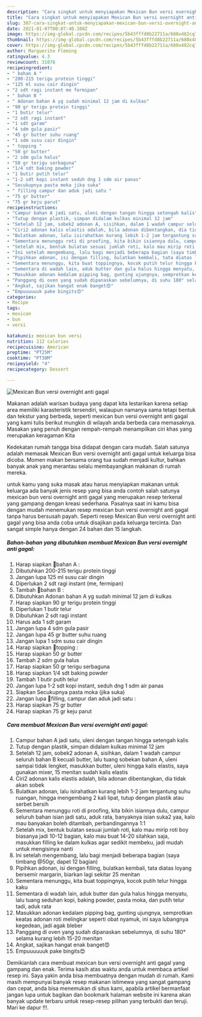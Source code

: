 ```yaml
---
description: "Cara singkat untuk menyiapakan Mexican Bun versi overnight anti gagal Cepat"
title: "Cara singkat untuk menyiapakan Mexican Bun versi overnight anti gagal Cepat"
slug: 307-cara-singkat-untuk-menyiapakan-mexican-bun-versi-overnight-anti-gagal-cepat
date: 2021-01-07T00:07:40.108Z
image: https://img-global.cpcdn.com/recipes/5b43fffd8b22711a/680x482cq70/mexican-bun-versi-overnight-anti-gagal-foto-resep-utama.jpg
thumbnail: https://img-global.cpcdn.com/recipes/5b43fffd8b22711a/680x482cq70/mexican-bun-versi-overnight-anti-gagal-foto-resep-utama.jpg
cover: https://img-global.cpcdn.com/recipes/5b43fffd8b22711a/680x482cq70/mexican-bun-versi-overnight-anti-gagal-foto-resep-utama.jpg
author: Marguerite Fleming
ratingvalue: 4.3
reviewcount: 31078
recipeingredient:
- " bahan A "
- "200-215 terigu protein tinggi"
- "125 ml susu cair dingin"
- "2 sdt ragi instant me fermipan"
- " bahan B "
- " Adonan bahan A yg sudah minimal 12 jam di kulkas"
- "90 gr terigu protein tinggi"
- "1 butir telur"
- "2 sdt ragi instant"
- "1 sdt garam"
- "4 sdm gula pasir"
- "45 gr butter suhu ruang"
- "1 sdm susu cair dingin"
- " topping "
- "50 gr butter"
- "2 sdm gula halus"
- "50 gr terigu serbaguna"
- "1/4 sdt baking powder"
- "1 butir putih telur"
- "1-2 sdt kopi instant seduh dng 1 sdm air panas"
- "Secukupnya pasta moka jika suka"
- " filling campur dan aduk jadi satu "
- "75 gr butter"
- "75 gr keju parut"
recipeinstructions:
- "Campur bahan A jadi satu, uleni dengan tangan hingga setengah kalis"
- "Tutup dengan plastik, simpan didalam kulkas minimal 12 jam"
- "Setelah 12 jam, sobek2 adonan A, sisihkan, dalam 1 wadah campur seluruh bahan B kecuali butter, lalu tuang sobekan bahan A, uleni sampai tidak lengket, masukkan butter, uleni hingga kalis elastis, saya gunakan mixer, 15 menitan sudah kalis elastis"
- "Ciri2 adonan kalis elastis adalah, bila adonan dibentangkan, dia tidak akan sobek"
- "Bulatkan adonan, lalu isirahatkan kurang lebih 1-2 jam tergantung suhu ruangan, hingga mengembang 2 kali lipat, tutup dengan plastik atau serbet bersih"
- "Sementara menunggu roti di proofing, kita bikin isiannya dulu, campur seluruh bahan isian jadi satu, aduk rata, banyaknya isian suka2 yaa, kalo mau banyakan boleh ditambah, perbandingannya 1:1"
- "Setelah mix, bentuk bulatan sesuai jumlah roti, kalo mau mirip roti boy biasanya jadi 10-12 bagian, kalo mau buat 14-20 silahkan saja, masukkan filling ke dalam kulkas agar sedikit membeku, jadi mudah untuk mengisinya nanti"
- "Ini setelah mengembang, lalu bagi menjadi beberapa bagian (saya timbang @50gr, dapet 12 bagian)"
- "Pipihkan adonan, isi dengan filling, bulatkan kembali, tata diatas loyang bersemir margarin, biarkan lagi sekitar 25 menitan"
- "Sementara menunggu, kita buat toppingnya, kocok putih telur hingga kaku"
- "Sementara di wadah lain, aduk butter dan gula halus hingga menyatu, lalu tuang seduhan kopi, baking powder, pasta moka, dan putih telur tadi, aduk rata"
- "Masukkan adonan kedalam pipping bag, gunting ujungnya, semprotkan keatas adonan roti melingkar seperti obat nyamuk, ini saya lubangnya kegedean, jadi agak bleber"
- "Panggang di oven yang sudah dipanaskan sebelumnya, di suhu 180° selama kurang lebih 15-20 menitan"
- "Angkat, sajikan hangat enak banget😍"
- "Empuuuuuuk pake bingits😍"
categories:
- Recipe
tags:
- mexican
- bun
- versi

katakunci: mexican bun versi 
nutrition: 112 calories
recipecuisine: American
preptime: "PT25M"
cooktime: "PT30M"
recipeyield: "4"
recipecategory: Dessert

---
```



![Mexican Bun versi overnight anti gagal](https://img-global.cpcdn.com/recipes/5b43fffd8b22711a/680x482cq70/mexican-bun-versi-overnight-anti-gagal-foto-resep-utama.jpg)

Makanan adalah warisan budaya yang dapat kita lestarikan karena setiap area memiliki karasteristik tersendiri, walaupun namanya sama tetapi bentuk dan tekstur yang berbeda, seperti mexican bun versi overnight anti gagal yang kami tulis berikut mungkin di wilayah anda berbeda cara memasaknya. Masakan yang penuh dengan rempah-rempah menampilkan ciri khas yang merupakan keragaman Kita

Kedekatan rumah tangga bisa didapat dengan cara mudah. Salah satunya adalah memasak Mexican Bun versi overnight anti gagal untuk keluarga bisa dicoba. Momen makan bersama orang tua sudah menjadi kultur, bahkan banyak anak yang merantau selalu membayangkan makanan di rumah mereka.



untuk kamu yang suka masak atau harus menyiapkan makanan untuk keluarga ada banyak jenis resep yang bisa anda contoh salah satunya mexican bun versi overnight anti gagal yang merupakan resep terkenal yang gampang dengan kreasi sederhana. Pasalnya saat ini kamu bisa dengan mudah menemukan resep mexican bun versi overnight anti gagal tanpa harus bersusah payah.
Seperti resep Mexican Bun versi overnight anti gagal yang bisa anda coba untuk disajikan pada keluarga tercinta. Dan sangat simple hanya dengan 24 bahan dan 15 langkah.


<!--inarticleads1-->

##### Bahan-bahan yang dibutuhkan membuat Mexican Bun versi overnight anti gagal:

1. Harap siapkan  🍞bahan A :
1. Dibutuhkan 200-215 terigu protein tinggi
1. Jangan lupa 125 ml susu cair dingin
1. Diperlukan 2 sdt ragi instant (me, fermipan)
1. Tambah  🍞bahan B :
1. Dibutuhkan  Adonan bahan A yg sudah minimal 12 jam di kulkas
1. Harap siapkan 90 gr terigu protein tinggi
1. Diperlukan 1 butir telur
1. Dibutuhkan 2 sdt ragi instant
1. Harus ada 1 sdt garam
1. Jangan lupa 4 sdm gula pasir
1. Jangan lupa 45 gr butter suhu ruang
1. Jangan lupa 1 sdm susu cair dingin
1. Harap siapkan  🍞topping :
1. Harap siapkan 50 gr butter
1. Tambah 2 sdm gula halus
1. Harap siapkan 50 gr terigu serbaguna
1. Harap siapkan 1/4 sdt baking powder
1. Tambah 1 butir putih telur
1. Jangan lupa 1-2 sdt kopi instant, seduh dng 1 sdm air panas
1. Siapkan Secukupnya pasta moka (jika suka)
1. Jangan lupa  🍞filling, campur dan aduk jadi satu :
1. Harap siapkan 75 gr butter
1. Harap siapkan 75 gr keju parut




<!--inarticleads2-->

##### Cara membuat  Mexican Bun versi overnight anti gagal:

1. Campur bahan A jadi satu, uleni dengan tangan hingga setengah kalis
1. Tutup dengan plastik, simpan didalam kulkas minimal 12 jam
1. Setelah 12 jam, sobek2 adonan A, sisihkan, dalam 1 wadah campur seluruh bahan B kecuali butter, lalu tuang sobekan bahan A, uleni sampai tidak lengket, masukkan butter, uleni hingga kalis elastis, saya gunakan mixer, 15 menitan sudah kalis elastis
1. Ciri2 adonan kalis elastis adalah, bila adonan dibentangkan, dia tidak akan sobek
1. Bulatkan adonan, lalu isirahatkan kurang lebih 1-2 jam tergantung suhu ruangan, hingga mengembang 2 kali lipat, tutup dengan plastik atau serbet bersih
1. Sementara menunggu roti di proofing, kita bikin isiannya dulu, campur seluruh bahan isian jadi satu, aduk rata, banyaknya isian suka2 yaa, kalo mau banyakan boleh ditambah, perbandingannya 1:1
1. Setelah mix, bentuk bulatan sesuai jumlah roti, kalo mau mirip roti boy biasanya jadi 10-12 bagian, kalo mau buat 14-20 silahkan saja, masukkan filling ke dalam kulkas agar sedikit membeku, jadi mudah untuk mengisinya nanti
1. Ini setelah mengembang, lalu bagi menjadi beberapa bagian (saya timbang @50gr, dapet 12 bagian)
1. Pipihkan adonan, isi dengan filling, bulatkan kembali, tata diatas loyang bersemir margarin, biarkan lagi sekitar 25 menitan
1. Sementara menunggu, kita buat toppingnya, kocok putih telur hingga kaku
1. Sementara di wadah lain, aduk butter dan gula halus hingga menyatu, lalu tuang seduhan kopi, baking powder, pasta moka, dan putih telur tadi, aduk rata
1. Masukkan adonan kedalam pipping bag, gunting ujungnya, semprotkan keatas adonan roti melingkar seperti obat nyamuk, ini saya lubangnya kegedean, jadi agak bleber
1. Panggang di oven yang sudah dipanaskan sebelumnya, di suhu 180° selama kurang lebih 15-20 menitan
1. Angkat, sajikan hangat enak banget😍
1. Empuuuuuuk pake bingits😍




Demikianlah cara membuat mexican bun versi overnight anti gagal yang gampang dan enak. Terima kasih atas waktu anda untuk membaca artikel resep ini. Saya yakin anda bisa membuatnya dengan mudah di rumah. Kami masih mempunyai banyak resep makanan istimewa yang sangat gampang dan cepat, anda bisa menemukan di situs kami, apabila artikel bermanfaat jangan lupa untuk bagikan dan bookmark halaman website ini karena akan banyak update terbaru untuk resep-resep pilihan yang terbukti dan teruji. Mari ke dapur !!!. 
